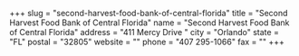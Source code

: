 +++
slug = "second-harvest-food-bank-of-central-florida"
title = "Second Harvest Food Bank of Central Florida"
name = "Second Harvest Food Bank of Central Florida"
address = "411 Mercy Drive "
city = "Orlando"
state = "FL"
postal = "32805"
website = ""
phone = "407 295-1066"
fax = ""
+++
